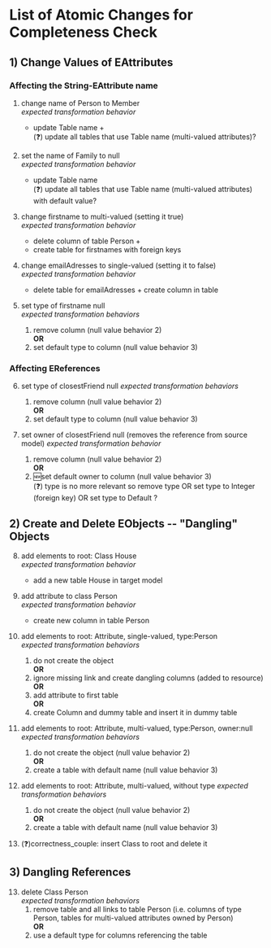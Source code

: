 # List of Atomic Changes for Completeness Check

## 1) Change Values of EAttributes
	
### Affecting the String-EAttribute name

1. change name of Person to Member  
*expected transformation behavior*  
	- update Table name +  
	(:question:) update all tables that use Table name (multi-valued attributes)?

2. set the name of Family to null  
*expected transformation behavior*  
	- update Table name  
	(:question:) update all tables that use Table name (multi-valued attributes) with default value?

3. change firstname to multi-valued (setting it true)  
*expected transformation behavior*  
	- delete column of table Person +  
	- create table for firstnames with foreign keys

4. change emailAdresses to single-valued (setting it to false)  
*expected transformation behavior*  
	- delete table for emailAdresses + create column in table
	
5. set type of firstname null  
*expected transformation behaviors*  
	1. remove column (null value behavior 2)  
	**OR**  
	2. set default type to column (null value behavior 3)

### Affecting EReferences

6. set type of closestFriend null
*expected transformation behaviors*
	1. remove column (null value behavior 2)  
	**OR**  
	2. set default type to column (null value behavior 3)

7. set owner of closestFriend null (removes the reference from source model)
*expected transformation behavior*
	1. remove column (null value behavior 2)  
	**OR**  
	2. :new:set default owner to column (null value behavior 3)  
	(:question:) type is no more relevant so remove type OR set type to Integer (foreign key) OR set type to Default ?
	
## 2) Create and Delete EObjects -- "Dangling" Objects

8. add elements to root: Class House  
*expected transformation behavior*  
	- add a new table House in target model

9. add attribute to class Person  
*expected transformation behavior*  
	- create new column in table Person

10. add elements to root: Attribute, single-valued, type:Person  
*expected transformation behaviors*  
	1. do not create the object  
	**OR**  
	2. ignore missing link and create dangling columns (added to resource)  
	**OR**  
	3. add attribute to first table  
	**OR**  
	4. create Column and dummy table and insert it in dummy table

11. add elements to root: Attribute, multi-valued, type:Person, owner:null
*expected transformation behaviors*  
	1. do not create the object (null value behavior 2)  
	**OR**  
	2. create a table with default name (null value behavior 3)

12. add elements to root: Attribute, multi-valued, without type
*expected transformation behaviors*  
	1. do not create the object (null value behavior 2)  
	**OR**  
	2. create a table with default name (null value behavior 3)
		
14. (:question:)correctness_couple: insert Class to root and delete it

## 3) Dangling References
13. delete Class Person  
*expected transformation behaviors*  
	1. remove table and all links to table Person (i.e. columns of type Person, tables for multi-valued attributes owned by Person)  
	**OR**  
	2. use a default type for columns referencing the table
